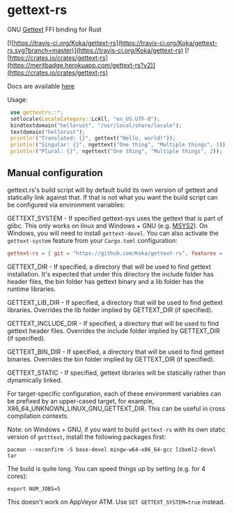 # gettext-rs

GNU [Gettext](https://www.gnu.org/software/gettext/) FFI binding for Rust

[![https://travis-ci.org/Koka/gettext-rs](https://travis-ci.org/Koka/gettext-rs.svg?branch=master)](https://travis-ci.org/Koka/gettext-rs)
[![https://crates.io/crates/gettext-rs](https://meritbadge.herokuapp.com/gettext-rs?v2)](https://crates.io/crates/gettext-rs)

Docs are available [here](http://koka.github.io/gettext-rs/gettextrs/)

Usage:

```rust
 use gettextrs::*;
 setlocale(LocaleCategory::LcAll, "en_US.UTF-8");
 bindtextdomain("hellorust", "/usr/local/share/locale");
 textdomain("hellorust");
 println!("Translated: {}", gettext("Hello, world!"));
 println!("Singular: {}", ngettext("One thing", "Multiple things", 1));
 println!("Plural: {}", ngettext("One thing", "Multiple things", 2));
```

## Manual configuration

gettext.rs's build script will by default build its own version of gettext and
statically link against that. If that is not what you want the build script can
be configured via environment variables:

  GETTEXT_SYSTEM - If specified gettext-sys uses the gettext that is part of glibc. This only works on linux and Windows + GNU (e.g. [MSYS2](http://www.msys2.org/)). On Windows, you will need to install `gettext-devel`.
  You can also activate the `gettext-system` feature from your `Cargo.toml` configuration:
  ``` toml
  gettext-rs = { git = "https://github.com/Koka/gettext-rs", features = ["gettext-system"] }
  ```

  GETTEXT_DIR - If specified, a directory that will be used to find gettext installation. It's expected that under this directory the include folder has header files, the bin folder has gettext binary and a lib folder has the runtime libraries.

  GETTEXT_LIB_DIR - If specified, a directory that will be used to find gettext libraries. Overrides the lib folder implied by GETTEXT_DIR (if specified).

  GETTEXT_INCLUDE_DIR - If specified, a directory that will be used to find gettext header files. Overrides the include folder implied by GETTEXT_DIR (if specified).

  GETTEXT_BIN_DIR - If specified, a directory that will be used to find gettext binaries. Overrides the bin folder implied by GETTEXT_DIR (if specified).
  
  GETTEXT_STATIC - If specified, gettext libraries will be statically rather than dynamically linked.

For target-specific configuration, each of these environment variables can be prefixed by an upper-cased target, for example, X86_64_UNKNOWN_LINUX_GNU_GETTEXT_DIR. This can be useful in cross compilation contexts.

Note: on Windows + GNU, if you want to build `gettext-rs` with its own static
version of `getttext`, install the following packages first:
```
pacman --noconfirm -S base-devel mingw-w64-x86_64-gcc libxml2-devel tar
```

The build is quite long. You can speed things up by setting (e.g. for 4 cores):
```
export NUM_JOBS=5
```

This doesn't work on AppVeyor ATM. Use `SET GETTEXT_SYSTEM=true` instead.

